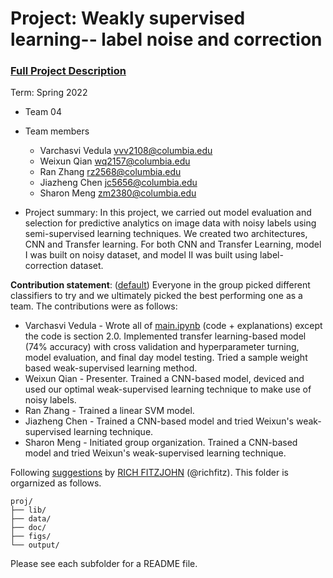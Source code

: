 # Project: Weakly supervised learning-- label noise and correction


### [Full Project Description](doc/project3_desc.md)

Term: Spring 2022

+ Team 04
+ Team members
	+ Varchasvi Vedula vvv2108@columbia.edu
	+ Weixun Qian wq2157@columbia.edu
	+ Ran Zhang rz2568@columbia.edu
	+ Jiazheng Chen jc5656@columbia.edu
	+ Sharon Meng zm2380@columbia.edu


+ Project summary: In this project, we carried out model evaluation and selection for predictive analytics on image data with noisy labels using semi-supervised learning techniques. We created two architectures, CNN and Transfer learning. For both CNN and Transfer Learning, model I was built on noisy dataset, and model II was built using label-correction dataset.

	
**Contribution statement**: ([default](doc/a_note_on_contributions.md)) Everyone in the group picked  different classifiers to try and we ultimately picked the best performing one as a team. The contributions were as follows:

+ Varchasvi Vedula - Wrote all of [main.ipynb](doc/main.ipynb) (code + explanations) except the code is section 2.0. Implemented transfer learning-based model (74% accuracy) with cross validation and hyperparameter turning,  model evaluation, and final day model testing. Tried a sample weight based weak-supervised learning method.
+ Weixun Qian - Presenter. Trained a CNN-based model, deviced and used our optimal weak-supervised learning technique to make use of noisy labels.
+ Ran Zhang - Trained a linear SVM model.
+ Jiazheng Chen - Trained a CNN-based model and tried Weixun's weak-supervised learning technique.
+ Sharon Meng - Initiated group organization. Trained a CNN-based model and tried Weixun's weak-supervised learning technique.


Following [suggestions](http://nicercode.github.io/blog/2013-04-05-projects/) by [RICH FITZJOHN](http://nicercode.github.io/about/#Team) (@richfitz). This folder is orgarnized as follows.

```
proj/
├── lib/
├── data/
├── doc/
├── figs/
└── output/
```

Please see each subfolder for a README file.
